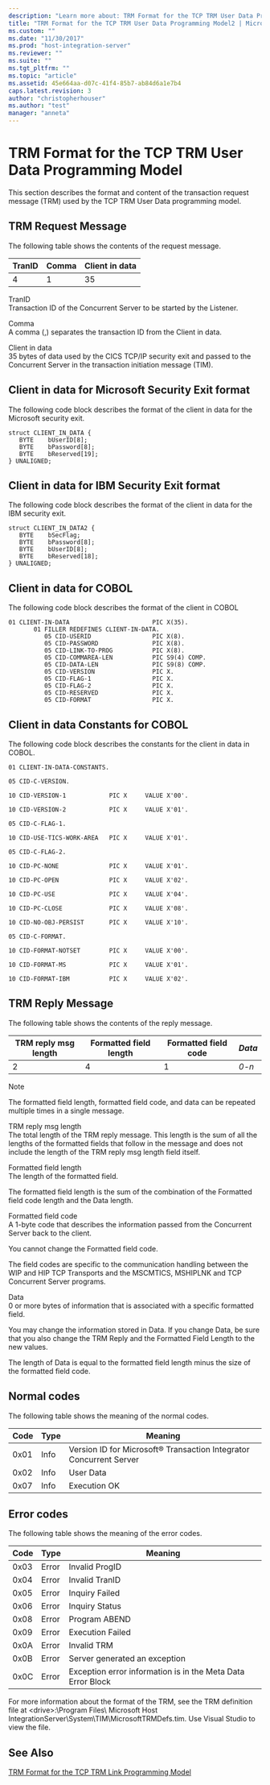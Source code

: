 ```yaml
---
description: "Learn more about: TRM Format for the TCP TRM User Data Programming Model"
title: "TRM Format for the TCP TRM User Data Programming Model2 | Microsoft Docs"
ms.custom: ""
ms.date: "11/30/2017"
ms.prod: "host-integration-server"
ms.reviewer: ""
ms.suite: ""
ms.tgt_pltfrm: ""
ms.topic: "article"
ms.assetid: 45e664aa-d07c-41f4-85b7-ab84d6a1e7b4
caps.latest.revision: 3
author: "christopherhouser"
ms.author: "test"
manager: "anneta"
---
```

# TRM Format for the TCP TRM User Data Programming Model
This section describes the format and content of the transaction request message (TRM) used by the TCP TRM User Data programming model.  
  
## TRM Request Message  
 The following table shows the contents of the request message.  
  
|TranID|Comma|Client in data|  
|------------|-----------|--------------------|  
|4|1|35|  
  
 TranID  
 Transaction ID of the Concurrent Server to be started by the Listener.  
  
 Comma  
 A comma (,) separates the transaction ID from the Client in data.  
  
 Client in data  
 35 bytes of data used by the CICS TCP/IP security exit and passed to the Concurrent Server in the transaction initiation message (TIM).  
  
## Client in data for Microsoft Security Exit format  
 The following code block describes the format of the client in data for the Microsoft security exit.  
  
```  
struct CLIENT_IN_DATA {  
   BYTE    bUserID[8];  
   BYTE    bPassword[8];  
   BYTE    bReserved[19];  
} UNALIGNED;  
```  
  
## Client in data for IBM Security Exit format  
 The following code block describes the format of the client in data for the IBM security exit.  
  
```  
struct CLIENT_IN_DATA2 {  
   BYTE    bSecFlag;  
   BYTE    bPassword[8];  
   BYTE    bUserID[8];  
   BYTE    bReserved[18];  
} UNALIGNED;  
```  
  
## Client in data for COBOL  
 The following code block describes the format of the client in COBOL  
  
```  
01 CLIENT-IN-DATA                       PIC X(35).  
       01 FILLER REDEFINES CLIENT-IN-DATA.  
          05 CID-USERID                 PIC X(8).  
          05 CID-PASSWORD               PIC X(8).  
          05 CID-LINK-TO-PROG           PIC X(8).  
          05 CID-COMMAREA-LEN           PIC S9(4) COMP.  
          05 CID-DATA-LEN               PIC S9(8) COMP.  
          05 CID-VERSION                PIC X.  
          05 CID-FLAG-1                 PIC X.  
          05 CID-FLAG-2                 PIC X.  
          05 CID-RESERVED               PIC X.  
          05 CID-FORMAT                 PIC X.  
```  
  
## Client in data Constants for COBOL  
 The following code block describes the constants for the client in data in COBOL.  
  
 `01 CLIENT-IN-DATA-CONSTANTS.`  
  
 `05 CID-C-VERSION.`  
  
 `10 CID-VERSION-1            PIC X     VALUE X'00'.`  
  
 `10 CID-VERSION-2            PIC X     VALUE X'01'.`  
  
 `05 CID-C-FLAG-1.`  
  
 `10 CID-USE-TICS-WORK-AREA   PIC X     VALUE X'01'.`  
  
 `05 CID-C-FLAG-2.`  
  
 `10 CID-PC-NONE              PIC X     VALUE X'01'.`  
  
 `10 CID-PC-OPEN              PIC X     VALUE X'02'.`  
  
 `10 CID-PC-USE               PIC X     VALUE X'04'.`  
  
 `10 CID-PC-CLOSE             PIC X     VALUE X'08'.`  
  
 `10 CID-NO-OBJ-PERSIST       PIC X     VALUE X'10'.`  
  
 `05 CID-C-FORMAT.`  
  
 `10 CID-FORMAT-NOTSET        PIC X     VALUE X'00'.`  
  
 `10 CID-FORMAT-MS            PIC X     VALUE X'01'.`  
  
 `10 CID-FORMAT-IBM           PIC X     VALUE X'02'.`  
  
## TRM Reply Message  
 The following table shows the contents of the reply message.  
  
|TRM reply msg length|Formatted field length|Formatted field code|*Data*|  
|--------------------------|----------------------------|--------------------------|------------|  
|2|4|1|*0-n*|  
  
> [!NOTE]
>  The formatted field length, formatted field code, and data can be repeated multiple times in a single message.  
  
 TRM reply msg length  
 The total length of the TRM reply message. This length is the sum of all the lengths of the formatted fields that follow in the message and does not include the length of the TRM reply msg length field itself.  
  
 Formatted field length  
 The length of the formatted field.  
  
 The formatted field length is the sum of the combination of the Formatted field code length and the Data length.  
  
 Formatted field code  
 A 1-byte code that describes the information passed from the Concurrent Server back to the client.  
  
 You cannot change the Formatted field code.  
  
 The field codes are specific to the communication handling between the WIP and HIP TCP Transports and the MSCMTICS, MSHIPLNK and TCP Concurrent Server programs.  
  
 Data  
 0 or more bytes of information that is associated with a specific formatted field.  
  
 You may change the information stored in Data. If you change Data, be sure that you also change the TRM Reply and the Formatted Field Length to the new values.  
  
 The length of Data is equal to the formatted field length minus the size of the formatted field code.  
  
## Normal codes  
 The following table shows the meaning of the normal codes.  
  
|Code|Type|Meaning|  
|----------|----------|-------------|  
|0x01|Info|Version ID for Microsoft® Transaction Integrator Concurrent Server|  
|0x02|Info|User Data|  
|0x07|Info|Execution OK|  
  
## Error codes  
 The following table shows the meaning of the error codes.  
  
|Code|Type|Meaning|  
|----------|----------|-------------|  
|0x03|Error|Invalid ProgID|  
|0x04|Error|Invalid TranID|  
|0x05|Error|Inquiry Failed|  
|0x06|Error|Inquiry Status|  
|0x08|Error|Program ABEND|  
|0x09|Error|Execution Failed|  
|0x0A|Error|Invalid TRM|  
|0x0B|Error|Server generated an exception|  
|0x0C|Error|Exception error information is in the Meta Data Error Block|  
  
 For more information about the format of the TRM, see the TRM definition file at \<drive>:\Program Files\ Microsoft Host IntegrationServer\System\TIM\MicrosoftTRMDefs.tim. Use Visual Studio to view the file.  
  
## See Also  
 [TRM Format for the TCP TRM Link Programming Model](../core/trm-format-for-the-tcp-trm-link-programming-model2.md)
